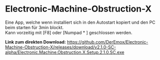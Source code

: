 # Electronic-Machine-Obstruction-X
Eine App, welche wenn installiert sich in den Autostart kopiert und den PC beim starten für 3min blockt.  
Kann vorzeitig mit [F8] oder [Numpad * ] geschlossen werden.

**Link zum direkten Download:** https://github.com/DerEmox/Electronic-Machine-Obstruction-X/releases/download/v2.1.0-SC-alpha/Electronic.Machine.Obstruction.X.Setup.2.1.0.SC.exe
